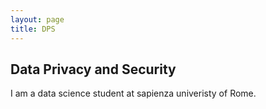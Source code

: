 ```yaml
---
layout: page
title: DPS
---
```

## Data Privacy and Security
I am a data science student at sapienza univeristy of Rome.
